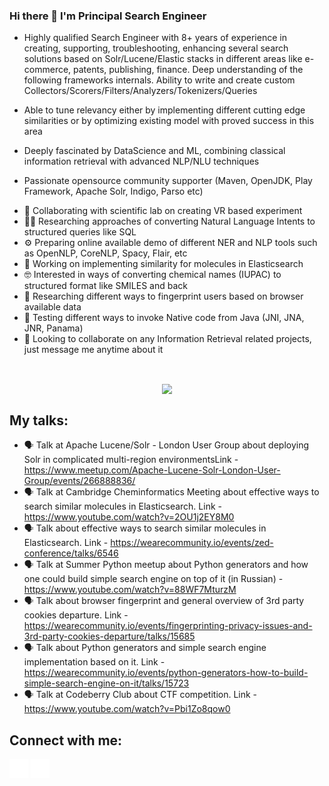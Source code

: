 ### Hi there 👋 I'm Principal Search Engineer 

* Highly qualified Search Engineer with 8+ years of experience in creating, supporting, troubleshooting, enhancing several search solutions based on Solr/Lucene/Elastic stacks in different areas like e-commerce, patents, publishing, finance. Deep understanding of the following frameworks internals. Ability to write and create custom Collectors/Scorers/Filters/Analyzers/Tokenizers/Queries

* Able to tune relevancy either by implementing different cutting edge similarities or by optimizing existing model with proved success in this area

* Deeply fascinated by DataScience and ML, combining classical information retrieval with advanced NLP/NLU techniques

* Passionate opensource community supporter (Maven, OpenJDK, Play Framework, Apache Solr, Indigo, Parso etc)

- 🥽 Collaborating with scientific lab on creating VR based experiment
- 🧑🏽 Researching approaches of converting Natural Language Intents to structured queries like SQL
- ⚙️ Preparing online available demo of different NER and NLP tools such as OpenNLP, CoreNLP, Spacy, Flair, etc
- 🔭 Working on implementing similarity for molecules in Elasticsearch
- 🤓 Interested in ways of converting chemical names (IUPAC) to structured format like SMILES and back
- 🔬 Researching different ways to fingerprint users based on browser available data
- 🧪 Testing different ways to invoke Native code from Java (JNI, JNA, JNR, Panama)
- 👯 Looking to collaborate on any Information Retrieval related projects, just message me anytime about it

<br>
<p align="center"><img align="center" src="https://github-readme-stats.vercel.app/api?username=MysterionRise&theme=dark&show_icons=true&count_private=true&include_all_commits=true" /></a></p>

## My talks:

- 🗣️ Talk at Apache Lucene/Solr - London User Group about deploying Solr in complicated multi-region environmentsLink - https://www.meetup.com/Apache-Lucene-Solr-London-User-Group/events/266888836/
- 🗣️ Talk at Cambridge Cheminformatics Meeting about effective ways to search similar molecules in Elasticsearch. Link - https://www.youtube.com/watch?v=2OU1j2EY8M0
- 🗣️ Talk about effective ways to search similar molecules in Elasticsearch. Link - https://wearecommunity.io/events/zed-conference/talks/6546
- 🗣️ Talk at Summer Python meetup about Python generators and how one could build simple search engine on top of it (in Russian) - https://www.youtube.com/watch?v=88WF7MturzM
- 🗣️ Talk about browser fingerprint and general overview of 3rd party cookies departure. Link - https://wearecommunity.io/events/fingerprinting-privacy-issues-and-3rd-party-cookies-departure/talks/15685
- 🗣️ Talk about Python generators and simple search engine implementation based on it. Link - https://wearecommunity.io/events/python-generators-how-to-build-simple-search-engine-on-it/talks/15723
- 🗣️ Talk at Codeberry Club about CTF competition. Link - https://www.youtube.com/watch?v=Pbi1Zo8qow0


## Connect with me:
<a href="https://www.linkedin.com/in/konstantin-p-8b0573142/" target="blank"><img align="center" src="linkedin.png" height="30" width="30"/></a>
<a href="https://stackoverflow.com/users/2663985/mysterion?tab=profile" target="blank"><img align="center" src="stackoverflow.png" height="30" width="30" /></a>
</p>
